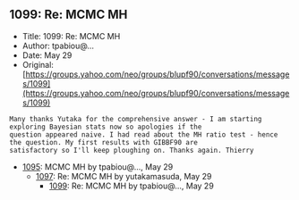 ## 1099: Re: MCMC MH

- Title: 1099: Re: MCMC MH
- Author: tpabiou@...
- Date: May 29
- Original: [https://groups.yahoo.com/neo/groups/blupf90/conversations/messages/1099](https://groups.yahoo.com/neo/groups/blupf90/conversations/messages/1099)

```
Many thanks Yutaka for the comprehensive answer - I am starting exploring Bayesian stats now so apologies if the
question appeared naive. I had read about the MH ratio test - hence the question. My first results with GIBBF90 are
satisfactory so I'll keep ploughing on. Thanks again. Thierry
```

- [1095](1095.md): MCMC MH by tpabiou@..., May 29
    - [1097](1097.md): Re: MCMC MH by yutakamasuda, May 29
        - [1099](1099.md): Re: MCMC MH by tpabiou@..., May 29
